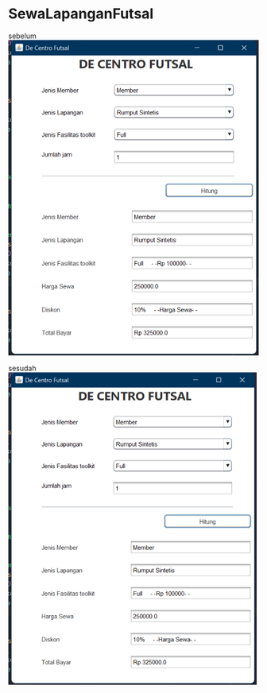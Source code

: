 # SewaLapanganFutsal

sebelum
![](https://github.com/DelvinNuryadi/SewaLapanganFutsal/blob/main/Assets/Screenshot%202023-03-04%20143825.png)

sesudah
<img src="https://github.com/DelvinNuryadi/SewaLapanganFutsal/blob/main/Assets/Screenshot%202023-03-04%20143825.png" width="500">
